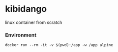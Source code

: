 # kibidango

linux container from scratch

### Environment
```
docker run --rm -it -v $(pwd):/app -w /app alpine
```